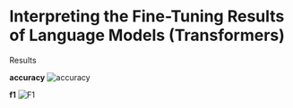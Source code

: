 <!-- #region -->
# Interpreting the Fine-Tuning Results of Language Models (Transformers)
Results

**accuracy**
![accuracy](Step_8/plots/accuracy_by_dataset_type_step_8.png)


**f1**
![F1](Step_8/plots/f1_macro_by_dataset_type_step_8.png)

<!-- #endregion -->

```python

```
